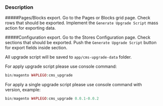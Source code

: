 ### Description

#####Pages/Blocks export.
Go to the Pages or Blocks grid page. Check rows that should be exported. Implement the `Generate Upgrade Script` mass action for exporting data.

#####Configuration export.
Go to the Stores Configuration page. Check sections that should be exported. Push the `Generate Upgrade Script` button for export fields inside section.

All upgrade script will be saved to `app/cms-upgrade-data` folder.

For apply upgrade script please use console command: 
```php
bin/magento W4PLEGO:cms_upgrade
```

For apply a single upgrade script please use console command with version, example:
```php
bin/magento W4PLEGO:cms_upgrade 0.0.1-0.0.2
```
